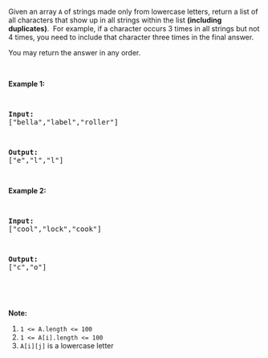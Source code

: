 Given an array&nbsp;`` A `` of strings made only from lowercase letters, return a list of all characters that show up in all strings within the list __(including duplicates)__.&nbsp;&nbsp;For example, if a character occurs 3 times&nbsp;in all strings but not 4 times, you need to include that character three times&nbsp;in the final answer.

You may return the answer in any order.

&nbsp;

<div>
<p><strong>Example 1:</strong></p>
<pre>
<strong>Input: </strong><span id="example-input-1-1">["bella","label","roller"]</span>
<strong>Output: </strong><span id="example-output-1">["e","l","l"]</span>
</pre>
<div>
<p><strong>Example 2:</strong></p>
<pre>
<strong>Input: </strong><span id="example-input-2-1">["cool","lock","cook"]</span>
<strong>Output: </strong><span id="example-output-2">["c","o"]</span>
</pre>
<p>&nbsp;</p>
<p><strong><span>Note:</span></strong></p>
<ol>
<li><code>1 &lt;= A.length &lt;= 100</code></li>
<li><code>1 &lt;= A[i].length &lt;= 100</code></li>
<li><code>A[i][j]</code> is a lowercase letter</li>
</ol>
</div>
</div>
